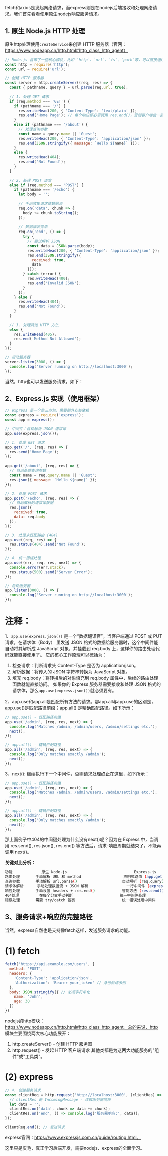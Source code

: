 fetch和axios是发起网络请求，而express则是在nodejs后端接收和处理网络请求。我们首先看看使用原生nodejs响应服务请求。

## 1. 原生 Node.js HTTP 处理
原生http处理使用`createService`来创建 HTTP 服务器（官网：https://www.nodeapp.cn/http.html#http_class_http_agent）
```js
// Node.js 自带了一些核心模块，比如 `http`、`url`、`fs`、`path`等，可以直接通过 `require` 引入
const http = require('http');
const url = require('url');

// 创建 HTTP 服务器
const server = http.createServer((req, res) => {
  const { pathname, query } = url.parse(req.url, true);
  
  // 1. 处理 GET 请求
  if (req.method === 'GET') {
    if (pathname === '/') {
      res.writeHead(200, { 'Content-Type': 'text/plain' });
      res.end('Home Page'); // 每个响应都必须调用 res.end()，否则客户端会一直等待直到超时
    } 
    else if (pathname === '/about') {
      // 处理查询参数
      const name = query.name || 'Guest';
      res.writeHead(200, { 'Content-Type': 'application/json' });
      res.end(JSON.stringify({ message: `Hello ${name}` }));
    }
    else {
      res.writeHead(404);
      res.end('Not Found');
    }
  }
  
  // 2. 处理 POST 请求
  else if (req.method === 'POST') {
    if (pathname === '/echo') {
      let body = '';
      
      // 手动收集请求体数据流
      req.on('data', chunk => {
        body += chunk.toString();
      });
      
      // 数据接收完毕
      req.on('end', () => {
        try {
          // 尝试解析 JSON
          const data = JSON.parse(body);
          res.writeHead(200, { 'Content-Type': 'application/json' });
          res.end(JSON.stringify({ 
            received: true, 
            data 
          }));
        } catch (error) {
          res.writeHead(400);
          res.end('Invalid JSON');
        }
      });
    } else {
      res.writeHead(404);
      res.end('Not Found');
    }
  }
  
  // 3. 处理其他 HTTP 方法
  else {
    res.writeHead(405);
    res.end('Method Not Allowed');
  }
});

// 启动服务器
server.listen(3000, () => {
  console.log('Server running on http://localhost:3000');
});
```

当然，http也可以发送服务请求，如下：


## 2、Express.js 实现（使用框架）
```js
// express 是一个第三方包，需要额外安装依赖
const express = require('express');
const app = express();

// 中间件：自动解析 JSON 请求体
app.use(express.json());

// 1. 处理 GET 请求
app.get('/', (req, res) => {
  res.send('Home Page');
});

app.get('/about', (req, res) => {
  // 自动处理查询参数
  const name = req.query.name || 'Guest';
  res.json({ message: `Hello ${name}` });
});

// 2. 处理 POST 请求
app.post('/echo', (req, res) => {
  // 自动解析的请求体数据
  res.json({ 
    received: true, 
    data: req.body 
  });
});

// 3. 处理未匹配路由 (404)
app.use((req, res) => {
  res.status(404).send('Not Found');
});

// 4. 统一错误处理
app.use((err, req, res, next) => {
  console.error(err.stack);
  res.status(500).send('Server Error');
});

// 启动服务器
app.listen(3000, () => {
  console.log('Server running on http://localhost:3000');
});
```

# 注释：
1、`app.use(express.json())` 是一个“数据翻译官”。当客户端通过 POST 或 PUT 请求，在请求体（Body） 里发送 JSON 格式的数据给服务器时，这个中间件能自动将其解析成 JavaScript 对象，并挂载到 req.body 上，这样你的路由处理代码就能直接使用了。
它的核心工作原理可以概括为：
1. 检查请求：判断请求头 Content-Type 是否为 application/json。
2. 解析数据：将传入的 JSON 字符串转换为 JavaScript 对象。
3. 填充 req.body：将转换后的对象填充到 req.body 属性中，后续的路由处理函数就能直接访问。
如果你的 Express 服务器需要接收和处理 JSON 格式的请求体，那么`app.use(express.json())`就必须要有。

2、app.use和app.all是匹配所有方法的请求。那app.all与app.use的区别是，app.use()是匹配路径前缀；app.all() 是精确匹配路径。如下所示：
```js
// app.use() - 匹配路径前缀
app.use('/admin', (req, res, next) => {
  console.log('Matches /admin, /admin/users, /admin/settings etc.');
  next();
});

// app.all() - 精确匹配路径
app.all('/admin', (req, res, next) => {
  console.log('Only matches exactly /admin');
  next();
});
```

3、next(): 继续执行下一个中间件，否则请求处理终止在这里，如下所示：
```js
// app.use() - 匹配路径前缀
app.use('/admin', (req, res, next) => {
  console.log('Matches /admin, /admin/users, /admin/settings etc.');
  next();
});

// app.all() - 精确匹配路径
app.all('/admin', (req, res, next) => {
  console.log('Only matches exactly /admin');
  next();
});
```
那上面例子中404的中间键处理为什么没有next()呢？因为在 Express 中，当调用 res.send(), res.json(), res.end() 等方法后，请求-响应周期就结束了，不能再调用 next()。

**关键对比分析：**
```bash
功能	           原生 Node.js	                           Express.js
路由处理	   手动解析 URL 和 method	               声明式路由 (app.get(), app.post())
查询参数	   手动解析 url.parse()	                   自动解析 (req.query)
请求体解析	   手动处理数据流 + JSON 解析	             一行中间件 (express.json())
响应处理	   手动设置 headers + res.end()	           智能方法 (res.send(), res.json())
404处理	      在每个分支手动判断	                    统一中间件处理
错误处理	   需要 try/catch 包裹	                   统一错误处理中间件
```

## 3、服务请求+响应的完整路径
当然，express自然也是支持像fetch这样，发送服务请求的功能。
# (1) fetch
```js
fetch('https://api.example.com/users', {
  method: 'POST',
  headers: {
    'Content-Type': 'application/json',
    'Authorization': 'Bearer your_token' // 身份验证示例
  },
  body: JSON.stringify({ // 必须字符串化
    name: 'John',
    age: 30
  })
})
```
nodejs的http模块：https://www.nodeapp.cn/http.html#http_class_http_agent。总的来说，http 模块主要围绕两大核心功能展开：
1. http.createServer() - 创建 HTTP 服务器
2. http.request() - 发起 HTTP 客户端请求
其他类都是为这两大功能服务的"组件"或"工具类"。

# (2) express
```js
// 4. 创建服务请求
const clientReq = http.request('http://localhost:3000', (clientRes) => {
  // clientRes 是 IncomingMessage - 读取服务器响应
  let data = '';
  clientRes.on('data', chunk => data += chunk);
  clientRes.on('end', () => console.log('服务器响应:', data));
});

clientReq.end(); // 发送请求
```
express官网：https://www.expressjs.com.cn/guide/routing.html。

这里只是皮毛，真正学习后端开发，需要nodejs、express的全面学习。